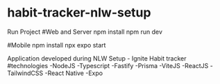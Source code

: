# habit-tracker-nlw-setup

Run Project
#Web and Server
npm install
npm run dev

#Mobile
npm install
npx expo start

Application developed during NLW Setup - Ignite
Habit tracker
#technologies
-NodeJS
-Typescript
-Fastify
-Prisma
-ViteJS
-ReactJS
-TailwindCSS
-React Native
-Expo

